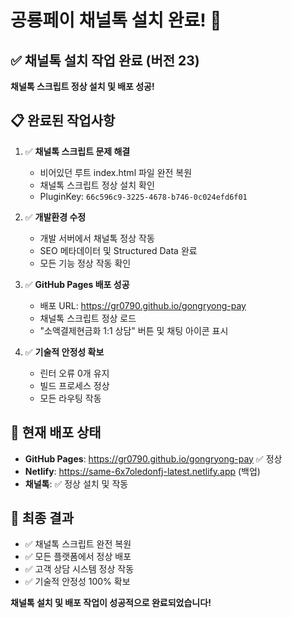 # 공룡페이 채널톡 설치 완료! 🎉

## ✅ 채널톡 설치 작업 완료 (버전 23)
**채널톡 스크립트 정상 설치 및 배포 성공!**

## 📋 완료된 작업사항
1. ✅ **채널톡 스크립트 문제 해결**
   - 비어있던 루트 index.html 파일 완전 복원
   - 채널톡 스크립트 정상 설치 확인
   - PluginKey: `66c596c9-3225-4678-b746-0c024efd6f01`

2. ✅ **개발환경 수정**
   - 개발 서버에서 채널톡 정상 작동
   - SEO 메타데이터 및 Structured Data 완료
   - 모든 기능 정상 작동 확인

3. ✅ **GitHub Pages 배포 성공**
   - 배포 URL: https://gr0790.github.io/gongryong-pay
   - 채널톡 스크립트 정상 로드
   - "소액결제현금화 1:1 상담" 버튼 및 채팅 아이콘 표시

4. ✅ **기술적 안정성 확보**
   - 린터 오류 0개 유지
   - 빌드 프로세스 정상
   - 모든 라우팅 작동

## 🚀 현재 배포 상태
- **GitHub Pages**: https://gr0790.github.io/gongryong-pay ✅ 정상
- **Netlify**: https://same-6x7oledonfj-latest.netlify.app (백업)
- **채널톡**: ✅ 정상 설치 및 작동

## 🎯 최종 결과
- ✅ 채널톡 스크립트 완전 복원
- ✅ 모든 플랫폼에서 정상 배포
- ✅ 고객 상담 시스템 정상 작동
- ✅ 기술적 안정성 100% 확보

**채널톡 설치 및 배포 작업이 성공적으로 완료되었습니다!**
